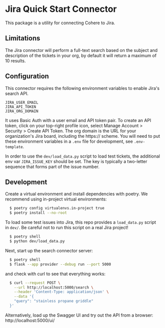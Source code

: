 # Jira Quick Start Connector

This package is a utility for connecting Cohere to Jira.

## Limitations

The Jira connector will perform a full-text search based on the subject and description of the tickets in your org, by default it will return a maximum of 10 results.

## Configuration

This connector requires the following environment variables to enable Jira's search API.

```
JIRA_USER_EMAIL
JIRA_API_TOKEN
JIRA_ORG_DOMAIN
```

It uses Basic Auth with a user email and API token pair. To create an API token, click on your top-right profile icon, select Manage Account > Security > Create API Token. The org domain is the URL for your organization's Jira board, including the https:// scheme. You will need to put these environment variables in a `.env` file for development, see `.env-template`.

In order to use the `dev/load_data.py` script to load test tickets, the additional env var `JIRA_ISSUE_KEY` should be set. The key is typically a two-letter sequence that forms part of the issue number.

## Development

Create a virtual environment and install dependencies with poetry. We recommend using in-project virtual environments:

```bash
  $ poetry config virtualenvs.in-project true
  $ poetry install --no-root
```

To load some test issues into Jira, this repo provides a `load_data.py` script in `dev/`. Be careful not to run this script on a real Jira project!

```bash
  $ poetry shell
  $ python dev/load_data.py
```

Next, start up the search connector server:

```bash
  $ poetry shell
  $ flask --app provider --debug run --port 5000
```

and check with curl to see that everything works:

```bash
  $ curl --request POST \
    --url http://localhost:5000/search \
    --header 'Content-Type: application/json' \
    --data '{
    "query": "stainless propane griddle"
  }'
```

Alternatively, load up the Swagger UI and try out the API from a browser: http://localhost:5000/ui/
